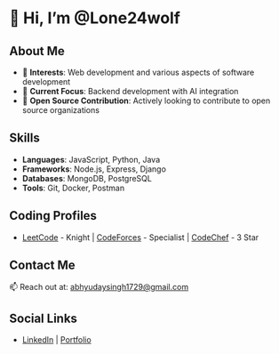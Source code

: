 # 👋 Hi, I’m @Lone24wolf

## About Me
- 👀 **Interests**: Web development and various aspects of software development
- 🌱 **Current Focus**: Backend development with AI integration
- 💞️ **Open Source Contribution**: Actively looking to contribute to open source organizations

## Skills
- **Languages**: JavaScript, Python, Java
- **Frameworks**: Node.js, Express, Django
- **Databases**: MongoDB, PostgreSQL
- **Tools**: Git, Docker, Postman

## Coding Profiles
- [LeetCode](https://leetcode.com/u/abhyudaysingh1729/) - Knight | [CodeForces](https://codeforces.com/profile/Abhyuday_Singh) - Specialist | [CodeChef](https://www.codechef.com/users/abhyuday_24) - 3 Star

## Contact Me
📫 Reach out at: [abhyudaysingh1729@gmail.com](mailto:abhyudaysingh1729@gmail.com)

## Social Links
- [LinkedIn](https://www.linkedin.com/in/abhyuday-singh-77ba60257/) | [Portfolio](https://portfolio-red-six-29.vercel.app/)
